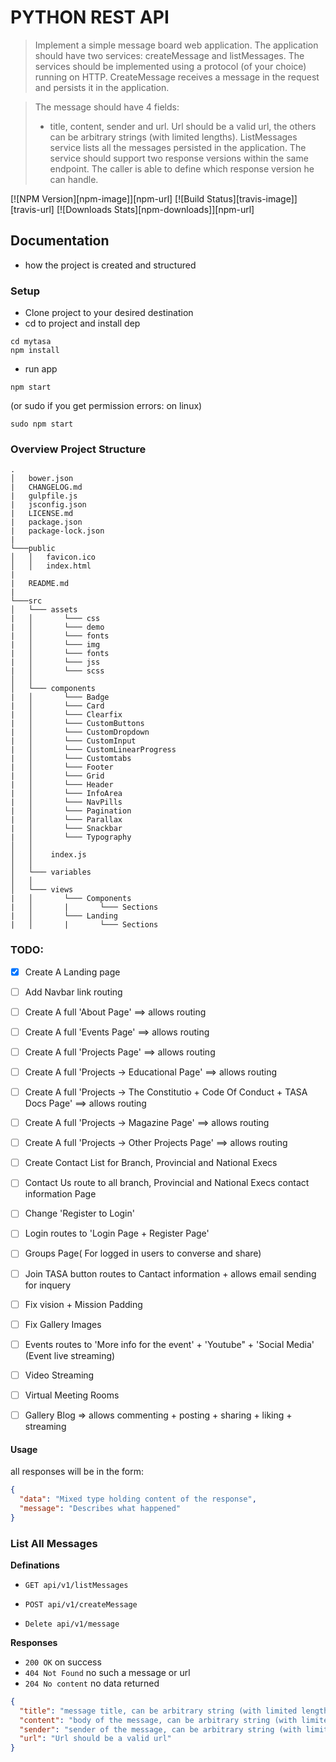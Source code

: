 # PYTHON REST API
> Implement a simple message board web application. The application should have two services: createMessage
and listMessages. The services should be implemented using a protocol (of your choice) running on HTTP.
CreateMessage receives a message in the request and persists it in the application.

> The message should have 4 fields: 
> - title, content, sender and url. Url should be a valid url, the others can be arbitrary strings (with limited
lengths).
ListMessages service lists all the messages persisted in the application.
The service should support two response versions within the same endpoint. The caller is able to define which
response version he can handle.

[![NPM Version][npm-image]][npm-url]
[![Build Status][travis-image]][travis-url]
[![Downloads Stats][npm-downloads]][npm-url]


## Documentation 
- how the project is created and structured

### Setup
- Clone project to your desired destination 
- cd to project and install dep
```
cd mytasa
npm install
```
- run app
```
npm start
```
(or sudo if you get permission errors: on linux)
```
sudo npm start
```
### Overview Project Structure
```
.
│   bower.json
|   CHANGELOG.md
|   gulpfile.js
|   jsconfig.json
|   LICENSE.md
|   package.json
|   package-lock.json
|
└───public
│   │   favicon.ico
│   │   index.html
|
|   README.md
|
└───src
│   └─── assets
|   │       └─── css
|   │       └─── demo
|   │       └─── fonts
|   │       └─── img
|   │       └─── fonts
|   │       └─── jss
|   │       └─── scss
│   │
│   └─── components
|   │       └─── Badge
|   │       └─── Card
|   │       └─── Clearfix
|   │       └─── CustomButtons
|   │       └─── CustomDropdown
|   │       └─── CustomInput
|   │       └─── CustomLinearProgress
|   │       └─── Customtabs
|   │       └─── Footer
|   │       └─── Grid
|   │       └─── Header
|   │       └─── InfoArea
|   │       └─── NavPills
|   │       └─── Pagination
|   │       └─── Parallax
|   │       └─── Snackbar
|   │       └─── Typography
│   │       
│   │    index.js
│   │       
│   └─── variables
│   │
│   └─── views
|   │       └─── Components
|   │       |       └─── Sections
|   │       └─── Landing
|   │       |       └─── Sections
```
### TODO:

- [x] Create A Landing page
- [ ] Add Navbar link routing
- [ ] Create A full 'About Page' ==> allows routing
- [ ] Create A full 'Events Page' ==> allows routing
- [ ] Create A full 'Projects Page' ==> allows routing
- [ ] Create A full 'Projects ->  Educational Page' ==> allows routing
- [ ] Create A full 'Projects ->  The Constitutio + Code Of Conduct + TASA Docs Page' ==> allows routing
- [ ] Create A full 'Projects ->  Magazine Page' ==> allows routing
- [ ] Create A full 'Projects ->  Other Projects Page' ==> allows routing
- [ ] Create Contact List for Branch, Provincial and National Execs
- [ ] Contact Us route to all branch, Provincial and National Execs contact information Page
- [ ] Change 'Register to Login'
- [ ] Login routes to 'Login Page + Register Page'
- [ ] Groups Page( For logged in users to converse and share)
- [ ] Join TASA button routes to Cantact information + allows email sending for inquery
- [ ] Fix vision + Mission Padding
- [ ] Fix Gallery Images
- [ ] Events routes to 'More info for the event' + 'Youtube" + 'Social Media' (Event live streaming)
- [ ] Video Streaming
- [ ] Virtual Meeting Rooms
- [ ] Gallery Blog => allows commenting + posting + sharing + liking + streaming


#### Usage

all responses will be in the form:

```json
{
  "data": "Mixed type holding content of the response",
  "message": "Describes what happened"
}
```
### List All Messages
**Definations**

- `GET api/v1/listMessages`

- `POST api/v1/createMessage`

- `Delete api/v1/message`

**Responses**
 - `200 OK` on success
 - `404 Not Found` no such a message or url
 - `204 No content` no data returned

```json
{
  "title": "message title, can be arbitrary string (with limited lengths)",
  "content": "body of the message, can be arbitrary string (with limited lengths)",
  "sender": "sender of the message, can be arbitrary string (with limited lengths)",
  "url": "Url should be a valid url"
}
```
